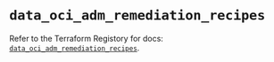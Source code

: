 # `data_oci_adm_remediation_recipes`

Refer to the Terraform Registory for docs: [`data_oci_adm_remediation_recipes`](https://registry.terraform.io/providers/oracle/oci/6.18.0/docs/data-sources/adm_remediation_recipes).
